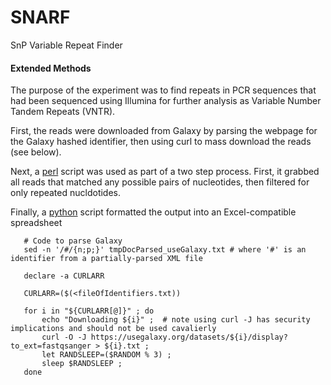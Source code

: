 # SNARF
SnP Variable Repeat Finder

#### Extended Methods

The purpose of the experiment was to find repeats in PCR sequences that had been sequenced using Illumina for further analysis as Variable Number Tandem Repeats (VNTR).

First, the reads were downloaded from Galaxy by parsing the webpage for the Galaxy hashed identifier, then using curl to mass download the reads (see below).

Next, a [perl](https://github.com/disulfidebond/SNARF/blob/master/snarfSeq.pl) script was used as part of a two step process.  First, it grabbed all reads that matched any possible pairs of nucleotides, then filtered for only repeated nucldotides.

Finally, a [python](https://github.com/disulfidebond/SNARF/blob/master/parseData4Excel.py) script formatted the output into an Excel-compatible spreadsheet


       # Code to parse Galaxy
       sed -n '/#/{n;p;}' tmpDocParsed_useGalaxy.txt # where '#' is an identifier from a partially-parsed XML file
       
       declare -a CURLARR 
       
       CURLARR=($(<fileOfIdentifiers.txt))

       for i in "${CURLARR[@]}" ; do 
           echo "Downloading ${i}" ;  # note using curl -J has security implications and should not be used cavalierly 
           curl -O -J https://usegalaxy.org/datasets/${i}/display?to_ext=fastqsanger > ${i}.txt ; 
           let RANDSLEEP=($RANDOM % 3) ; 
           sleep $RANDSLEEP ; 
       done
